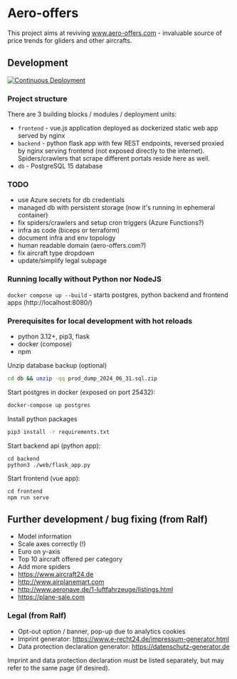 # Aero-offers

This project aims at reviving www.aero-offers.com - invaluable source of price trends for gliders and other aircrafts.

## Development

[![Continuous Deployment](https://github.com/lwitkowski/aero-offers/actions/workflows/cd.yaml/badge.svg)](https://github.com/lwitkowski/aero-offers/actions/workflows/cd.yaml)

### Project structure
There are 3 building blocks / modules / deployment units:
- `frontend` - vue.js application deployed as dockerized static web app served by nginx
- `backend` - python flask app with few REST endpoints, reversed proxied by nginx serving frontend (not exposed directly to the internet). Spiders/crawlers that scrape different portals reside here as well.
- `db` - PostgreSQL 15 database

### TODO
- use Azure secrets for db credentials
- managed db with persistent storage (now it's running in ephemeral container)
- fix spiders/crawlers and setup cron triggers (Azure Functions?)
- infra as code (biceps or terraform)
- document infra and env topology
- human readable domain (aero-offers.com?)
- fix aircraft type dropdown
- update/simplify legal subpage

### Running locally without Python nor NodeJS
`docker compose up --build` - starts postgres, python backend and frontend apps (http://localhost:8080/)

### Prerequisites for local development with hot reloads
- python 3.12+, pip3, flask
- docker (compose)
- npm

Unzip database backup (optional)
```bash
cd db && unzip -qq prod_dump_2024_06_31.sql.zip
```

Start postgres in docker (exposed on port 25432):
```bash
docker-compose up postgres
```

Install python packages
```bash
pip3 install -r requirements.txt
```

Start backend api (python app):
```
cd backend
python3 ./web/flask_app.py
```

Start frontend (vue app):
```
cd frontend
npm run serve
```

## Further development / bug fixing (from Ralf)

- Model information
- Scale axes correctly (!)
- Euro on y-axis
- Top 10 aircraft offered per category
- Add more spiders
- https://www.aircraft24.de
- http://www.airplanemart.com
- http://www.aeronave.de/1-luftfahrzeuge/listings.html
- https://plane-sale.com

### Legal (from Ralf)
- Opt-out option / banner, pop-up due to analytics cookies
- Imprint generator: https://www.e-recht24.de/impressum-generator.html
- Data protection declaration generator: https://datenschutz-generator.de

Imprint and data protection declaration must be listed separately, but may refer to the same page (if desired).
